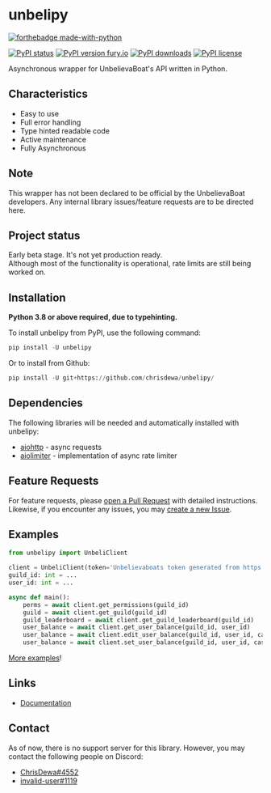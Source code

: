 # unbelipy

[![forthebadge made-with-python](http://ForTheBadge.com/images/badges/made-with-python.svg)](https://www.python.org/)

[![PyPI status](https://img.shields.io/pypi/status/unbelipy.svg)](https://pypi.python.org/pypi/unbelipy/)
[![PyPI version fury.io](https://badge.fury.io/py/unbelipy.svg)](https://pypi.python.org/pypi/unbelipy/)
[![PyPI downloads](https://img.shields.io/pypi/dm/unbelipy.svg)](https://pypi.python.org/pypi/unbelipy/)
[![PyPI license](https://img.shields.io/pypi/l/unbelipy.svg)](https://pypi.python.org/pypi/unbelipy/)

Asynchronous wrapper for UnbelievaBoat's API written in Python.

## Characteristics

- Easy to use
- Full error handling
- Type hinted readable code
- Active maintenance
- Fully Asynchronous

## Note

This wrapper has not been declared to be official by the UnbelievaBoat developers. Any internal library issues/feature requests are to be directed here.

## Project status

Early beta stage. It's not yet production ready.  
Although most of the functionality is operational, rate limits are still being worked on.  

## Installation

**Python 3.8 or above required, due to typehinting.**

To install unbelipy from PyPI, use the following command:  

```python
pip install -U unbelipy
```

Or to install from Github:  

```python
pip install -U git+https://github.com/chrisdewa/unbelipy/
```

## Dependencies

The following libraries will be needed and automatically installed with unbelipy:  

- [aiohttp](https://github.com/aio-libs/aiohttp/) - async requests
- [aiolimiter](https://github.com/mjpieters/aiolimiter/) - implementation of async rate limiter

## Feature Requests

For feature requests, please [open a Pull Request](https://github.com/chrisdewa/unbelipy/pulls) with detailed instructions.  
Likewise, if you encounter any issues, you may [create a new Issue](https://github.com/chrisdewa/unbelipy/issues).

## Examples

```python
from unbelipy import UnbeliClient

client = UnbeliClient(token='Unbelievaboats token generated from https://unbelievaboat.com/applications/')
guild_id: int = ...
user_id: int = ...

async def main():
    perms = await client.get_permissions(guild_id)
    guild = await client.get_guild(guild_id)
    guild_leaderboard = await client.get_guild_leaderboard(guild_id)
    user_balance = await client.get_user_balance(guild_id, user_id)
    user_balance = await client.edit_user_balance(guild_id, user_id, cash=5) # adds 5 to the user's cash
    user_balance = await client.set_user_balance(guild_id, user_id, cash=5) # sets the user's cash to 5
```

[More examples](https://github.com/chrisdewa/unbelipy/tree/master/examples)!

## Links

- [Documentation](https://unbelipy.readthedocs.io/en/latest/)

## Contact

As of now, there is no support server for this library.
However, you may contact the following people on Discord:

- [ChrisDewa#4552](https://discord.com/users/365957462333063170)
- [invalid-user#1119](https://discord.com/users/714731543309844561)

<!-- # Known Issues:
- `'-Infinity'` is accepted by the API as a parameter for cash or bank (edit_balance and set_balance),
  but it does not appear to affect the balance. This is caused because the API receives -Infinity as null which is also 
  used when the value didn't change. At the moment there is no word this is going to be fixed.
  
------- maybe make a file in /docs for known issues -->